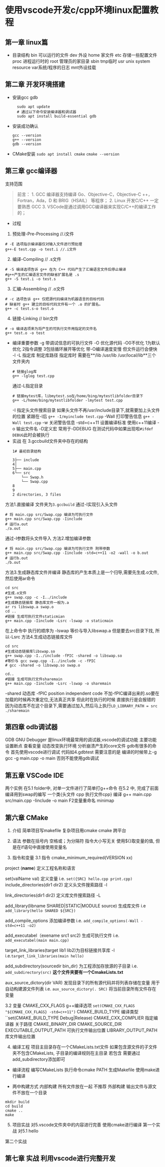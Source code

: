 # 使用vscode开发c/cpp环境linux配置教程
## 第一章 linux篇
- 目录结构
  bin 可以运行的文件 dev 外设 home 家文件 etc 存储一些配置文件 proc 进程运行时的 root 管理员的家目录 
  sbin  tmp临时 usr unix system resource var系统/程序的日志 mnt外设挂载

## 第二章 开发环境搭建
- 安装gcc gdb
  ```
    sudo apt update
    # 通过以下命令安装编译器和调试器
    sudo apt install build-essential gdb
    ```
- 安装成功确认
    ```
    gcc --version
    g++ --version
    gdb --version
    ```
- CMake安装
    ``sudo apt install cmake``
    ``cmake --version``
## 第三章 gcc编译器
支持范围
>前言：
    1. GCC 编译器支持编译 Go、Objective-C，Objective-C ++，Fortran，Ada，D 和 BRIG（HSAIL）
    等程序；
    2. Linux 开发C/C++ 一定要熟悉 GCC
    3. VSCode是通过调用GCC编译器来实现C/C++的编译工作的；
- 过程
>
1. 预处理-Pre-Processing //.i文件
```
# -E 选项指示编译器仅对输入文件进行预处理
g++-E test.cpp -o test.i //.i文件
```
2. 编译-Compiling // .s文件
```
# -S 编译选项告诉 g++ 在为 C++ 代码产生了汇编语言文件后停止编译
#g++产生的汇编语言文件的缺省扩展名是 .s
g++ -S test.i -o test.s
```
3. 汇编-Assembling // .o文件
```
# -c 选项告诉 g++ 仅把源代码编译为机器语言的目标代码
# 缺省时 g++ 建立的目标代码文件有一个 .o 的扩展名。
g++ -c test.s-o test.o
```
4. 链接-Linking // bin文件
```
# -o 编译选项来为将产生的可执行文件用指定的文件名
g++ test.o -o test
```
- 编译重要参数
-g 带调试信息的可执行文件
-O 优化源代码 -O0不优化 1为默认优化 2指令调整 3包括循环展开等优化 
带-O编译速度变慢 但文件运行会便快
-l -L 指定库 制定库路径 
指定库时 需要在**/lib /usr/lib /usr/local/lib**三个文件夹内
    ```
    # 链接glog库
    g++ -lglog test.cpp
    ```
    通过-L指定目录
    ```
    # 链接mytest库，libmytest.so在/home/bing/mytestlibfolder目录下
    g++ -L/home/bing/mytestlibfolder -lmytest test.cpp
    ```
  -I 指定头文件搜索目录
  如果头文件不再/usr/include目录下,就需要加上头文件的位置 紧跟在-I后
  ``g++ -I/myinclude test.cpp``
  -Wall 打印警告信息
  ``g++ -Wall test.cpp``
  -w 关闭警告信息
  -std=c++11 设置编译标准 使用c++11编译
  -o 输出文件名
  -D定义宏
  常用于-DDEBUG 在测试代码中如果出现啦``#ifdef DEBUG``此时会被执行
- 实战
在 3.gccbuild文件夹中存在的结构
    ```
    1# 最初目录结构
        
    3├── include
    4│
    5├── main.cpp
    6└── src
        └── Swap.h
        └── Swap.cpp
    8
    9
    2 directories, 3 files
    ```
方法1.直接编译 文件夹为``3.gccbuild``
通过-I实现引入头文件
```
# 将 main.cpp src/Swap.cpp 编译为可执行文件
g++ main.cpp src/Swap.cpp -Iinclude
# 运行a.out
./a.out
```
通过-I参数将头文件导入 
方法2.增加编译参数 
```
# 将 main.cpp src/Swap.cpp 编译为可执行文件 附带参数
g++ main.cpp src/Swap.cpp -Iinclude -std=c++11 -o2 -wall -o b.out
# 运行b.out
./b.out
```
方法3.生成静态库文件并编译
静态库的产生本质上是一个归导,需要先生成.o文件,然后使用ar命令
```
cd src
#生成.o文件
g++ swap.cpp -c -I../include
#生成静态链接库 静态库文件一般为.a
ar rs libswap.a swap.o
cd ..
#链接 生成可执行文件staticmian
g++ main.cpp -Iinclude -Lsrc -lswap -o staticmain
```
在上命令中 执行的顺序为 -lswap 等价与导入libswap.a 但是要去src目录下找, 所以-Lsrc 
方法4.生成动态链接库文件
```
cd src
#生成动态链接库libswap.so
g++ swap.cpp -I../include -fPIC -shared -o libswap.so
#等价与 gcc swap.cpp -I../include -c -fPIC 
# gcc -shared -o libswap.so swap.o

cd..
#链接 生成可执行文件sharemain
g++ main.cpp -Iinclude -Lsrc -lswap -o sharemain
```
-shared 动态库
-fPIC position independent code 不加-fPIC编译出来的.so要在加载的时候再次重定位,无法真正共享
但此时在执行的时候 直接执行是会报错的
因为动态库不在这个目录下,需要通过加入,然后马上执行``LD_LIBRARY_PATH = src ./sharemain``

## 第四章 odb调试器
GDB GNU Debugger 是linux环境最常用的调试器,vscode的调试功能
主要功能 设置断点 查看变量 动态改变执行环境 分析崩溃产生的core文件
gdb有很多的命令 首先使用vscode进行调试 代码如4.gdbtest
需要注意的是 编译的时候带上-g gcc -g main.cpp -o main 否则不能使用gdb调试




## 第五章 VSCode IDE
两个实例
在5.1 folder中, 对单一文件进行了简单打g++命令
在5.2 中, 完成了前面编译用到swap的编写 一个类{头文件 cpp 执行文件cpp}
编译 g++ main.cpp src/main.cpp -Iinclude -o main
F2变量重命名 minimap
## 第六章 CMake  
1. 介绍
简单项目写makefile 复杂项目用cmake
cmake 跨平台
2. 语法
参数在括号内 空格或；为分隔符
指令大小写无关
使用${}取变量的值, 但是在if语句中直接使用变量名

3. 指令和变量
3.1 指令
cmake_minimum_required(VERSION xx)

project (__name__) 定义工程名称和语言

set(valName val) 定义变量
i.e. ``set({SRC} hello.cpp print.cpp)``
include_directories(dir1 dir2) 定义头文件搜索路径 -I

link_directories(dir1 dir2) 定义库文件搜索路径 -L

add_library(libname SHARED|STATIC|MODULE source) 生成库文件
i.e ``add_library(hello SHARED ${SRC})``

add_compile_options 添加编译参数
i.e. ``add_compile_options(-Wall -std=c++11 -o2)``

add_executabel（exename src1 src2) 生成可执行文件
i.e. ``add_executabel(main main.cpp)``

target_link_libraries(target lib1 lib2)为目标链接共享库 -l
i.e.``target_link_libraries(main hello)``

add_subdirectory(sourcedir bin_dir) 为工程添加存放源的子目录
i.e. ``add_subdirectory(src)`` **这个文件夹要有一个CmakeLists.txt**

aux_source_dictory(dir VAR) 发现目录下的所有源代码并将列表存储在变量
用于自动构建源文件列表
i.e. ``aux_source_dictory(. SRC)`` 将当前目录所有文件存在变量

3.2 变量
CMAKE_CXX_FLAGS g++编译选项
``set(CMAKE_CXX_FLAGS "${CMAKE_CXX_FLAGS} -std=c++11")``
CMAKE_BUILD_TYPE 编译类型
``set(CMAKE_BUILD_TYPE Debug|Release)
CMAKE_CXX_COMPLIER 指定编译器
关于路径 CMAKE_BINARY_DIR CMAKE_SOURCE_DIR
EXECUTABLE_OUTPUT_PATH 可执行文件输出位置
LIBRARY_OUTPUT_PATH 库文件输出位置


4. 编译工程
项目主目录存在一个CMakeLists.txt文件
如果包含源文件的子文件夹不包含CMakeLists, 子目录的编译规则在主目录
若包含 需要通过add_subdirectory添加即可

- 编译流程
编写CMakeLists
执行命令cmake PATH 生成Makefile 
使用make进行编译

- 两中构建方式
内部构建 所有文件放在一起 不推荐
外部构建 输出文件与源文件不放在一个目录
```
mkdir build
cd build 
cmake ..
make
```


5. 项目实战
对5.vscode文件夹中的内容进行完善 使用cmake进行编译
第一个实战 对5.1 hello 

第二个实战 
## 第七章 实战 利用vscode进行完整开发